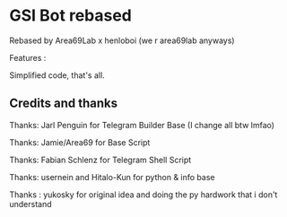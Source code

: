 # GSI Bot rebased #

Rebased by Area69Lab x henloboi (we r area69lab anyways)

Features : 

Simplified code, that's all.


## Credits and thanks ##

Thanks: Jarl Penguin for Telegram Builder Base (I change all btw lmfao)

Thanks: Jamie/Area69 for Base Script

Thanks: Fabian Schlenz for Telegram Shell Script

Thanks: usernein and Hitalo-Kun for python & info base

Thanks : yukosky for original idea and doing the py hardwork that i don't understand
